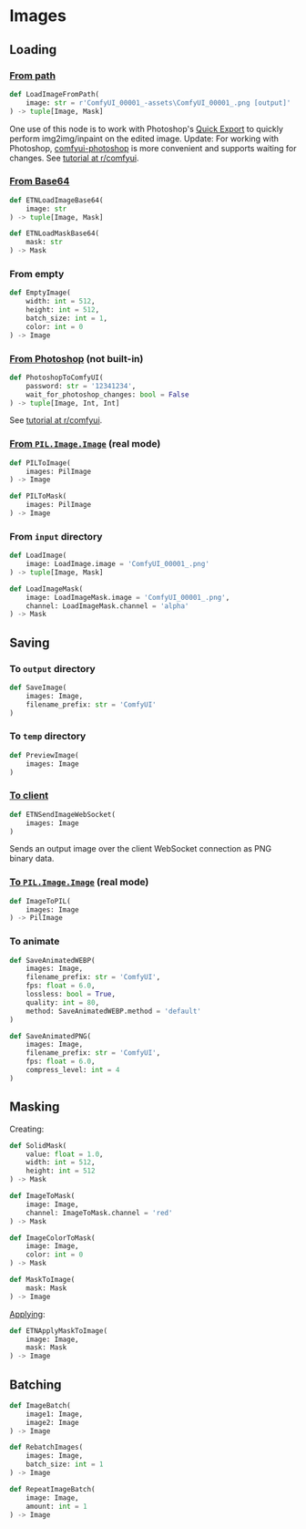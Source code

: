 # Images
## Loading
### [From path](https://github.com/Chaoses-Ib/ComfyUI_Ib_CustomNodes#load-image-from-path)
```python
def LoadImageFromPath(
    image: str = r'ComfyUI_00001_-assets\ComfyUI_00001_.png [output]'
) -> tuple[Image, Mask]
```
One use of this node is to work with Photoshop's [Quick Export](https://helpx.adobe.com/photoshop/using/export-artboards-layers.html#:~:text=in%20Photoshop.-,Quick%20Export%20As,-Use%20the%20Quick) to quickly perform img2img/inpaint on the edited image. Update: For working with Photoshop, [comfyui-photoshop](https://github.com/NimaNzrii/comfyui-photoshop) is more convenient and supports waiting for changes. See [tutorial at r/comfyui](https://www.reddit.com/r/comfyui/comments/18jygtn/new_ai_news_photoshop_to_comfyui_v1_is_finally/).

### [From Base64](https://github.com/Acly/comfyui-tooling-nodes)
```python
def ETNLoadImageBase64(
    image: str
) -> tuple[Image, Mask]

def ETNLoadMaskBase64(
    mask: str
) -> Mask
```

### From empty
```python
def EmptyImage(
    width: int = 512,
    height: int = 512,
    batch_size: int = 1,
    color: int = 0
) -> Image
```

### [From Photoshop](https://github.com/NimaNzrii/comfyui-photoshop) (not built-in)
```python
def PhotoshopToComfyUI(
    password: str = '12341234',
    wait_for_photoshop_changes: bool = False
) -> tuple[Image, Int, Int]
```
See [tutorial at r/comfyui](https://www.reddit.com/r/comfyui/comments/18jygtn/new_ai_news_photoshop_to_comfyui_v1_is_finally/).

### [From `PIL.Image.Image`](https://github.com/Chaoses-Ib/ComfyUI_Ib_CustomNodes) (real mode)
```python
def PILToImage(
    images: PilImage
) -> Image

def PILToMask(
    images: PilImage
) -> Image
```

### From `input` directory
```python
def LoadImage(
    image: LoadImage.image = 'ComfyUI_00001_.png'
) -> tuple[Image, Mask]

def LoadImageMask(
    image: LoadImageMask.image = 'ComfyUI_00001_.png',
    channel: LoadImageMask.channel = 'alpha'
) -> Mask
```

## Saving
### To `output` directory
```python
def SaveImage(
    images: Image,
    filename_prefix: str = 'ComfyUI'
)
```

### To `temp` directory
```python
def PreviewImage(
    images: Image
)
```

### [To client](https://github.com/Acly/comfyui-tooling-nodes)
```python
def ETNSendImageWebSocket(
    images: Image
)
```
Sends an output image over the client WebSocket connection as PNG binary data.

### [To `PIL.Image.Image`](https://github.com/Chaoses-Ib/ComfyUI_Ib_CustomNodes) (real mode)
```python
def ImageToPIL(
    images: Image
) -> PilImage
```

### To animate
```python
def SaveAnimatedWEBP(
    images: Image,
    filename_prefix: str = 'ComfyUI',
    fps: float = 6.0,
    lossless: bool = True,
    quality: int = 80,
    method: SaveAnimatedWEBP.method = 'default'
)

def SaveAnimatedPNG(
    images: Image,
    filename_prefix: str = 'ComfyUI',
    fps: float = 6.0,
    compress_level: int = 4
)
```

## Masking
Creating:
```python
def SolidMask(
    value: float = 1.0,
    width: int = 512,
    height: int = 512
) -> Mask

def ImageToMask(
    image: Image,
    channel: ImageToMask.channel = 'red'
) -> Mask

def ImageColorToMask(
    image: Image,
    color: int = 0
) -> Mask

def MaskToImage(
    mask: Mask
) -> Image
```

[Applying](https://github.com/Acly/comfyui-tooling-nodes):
```python
def ETNApplyMaskToImage(
    image: Image,
    mask: Mask
) -> Image
```

## Batching
```python
def ImageBatch(
    image1: Image,
    image2: Image
) -> Image

def RebatchImages(
    images: Image,
    batch_size: int = 1
) -> Image

def RepeatImageBatch(
    image: Image,
    amount: int = 1
) -> Image
```
